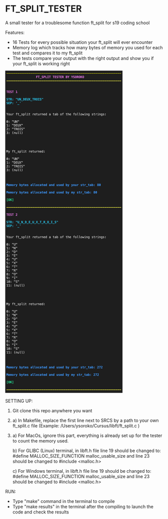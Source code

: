# FT_SPLIT_TESTER
A small tester for a troublesome function ft_split for s19 coding school



Features:
- 16 Tests for every possible situation your ft_split will ever encounter
- Memory log which tracks how many bytes of memory you used for each test and compares it to my ft_split
- The tests compare your output with the right output and show you if your ft_split is working right

![](Images/img.png)


SETTING UP:
1) Git clone this repo anywhere you want


2) a) In Makefile, replace the first line next to SRCS by a path to your own ft_split.c file (Example: /Users/ysoroko/Cursus/libft/ft_split.c \)
   
   
3) a) For MacOs, ignore this part, everything is already set up for the tester to count the memory used.

   b) For GLIBC (Linux) terminal, in libft.h file line 19 should be changed to: #define MALLOC_SIZE_FUNCTION malloc_usable_size 
      and line 23 should be changed to #include <malloc.h>
      
   c) For Windows terminal, in libft.h file line 19 should be changed to: #define MALLOC_SIZE_FUNCTION malloc_usable_size
      and line 23 should be changed to #include <malloc.h>
      

RUN:
- Type "make" command in the terminal to compile
- Type "make results" in the terminal after the compiling to launch the code and check the results
